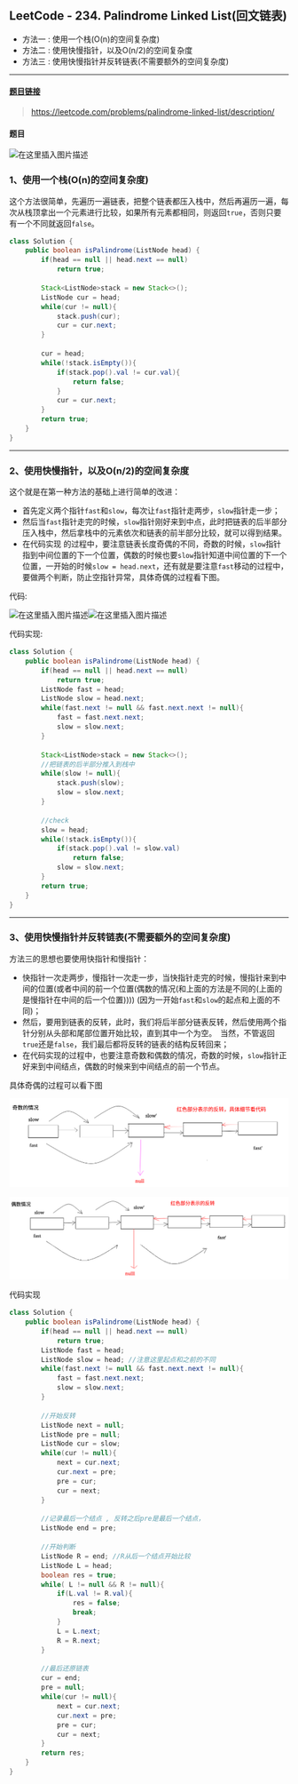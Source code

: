 ﻿## LeetCode - 234. Palindrome Linked List(回文链表)
 - 方法一 : 使用一个栈(O(n)的空间复杂度)
 - 方法二 : 使用快慢指针，以及O(n/2)的空间复杂度
 - 方法三 : 使用快慢指针并反转链表(不需要额外的空间复杂度)
***
#### [题目链接](https://leetcode.com/problems/palindrome-linked-list/description/)

> https://leetcode.com/problems/palindrome-linked-list/description/

#### 题目
![在这里插入图片描述](images/234_t.png)

### 1、使用一个栈(O(n)的空间复杂度)

 这个方法很简单，先遍历一遍链表，把整个链表都压入栈中，然后再遍历一遍，每次从栈顶拿出一个元素进行比较，如果所有元素都相同，则返回`true`，否则只要有一个不同就返回`false`。

```java
class Solution {
    public boolean isPalindrome(ListNode head) {
        if(head == null || head.next == null)
            return true;
        
        Stack<ListNode>stack = new Stack<>();
        ListNode cur = head;
        while(cur != null){
            stack.push(cur);
            cur = cur.next;
        }
        
        cur = head;
        while(!stack.isEmpty()){
            if(stack.pop().val != cur.val){
                return false;
            }
            cur = cur.next;
        }
        return true;
    }
}
```

***
### 2、使用快慢指针，以及O(n/2)的空间复杂度

这个就是在第一种方法的基础上进行简单的改进：
* 首先定义两个指针`fast`和`slow`，每次让`fast`指针走两步，`slow`指针走一步；
* 然后当`fast`指针走完的时候，`slow`指针刚好来到中点，此时把链表的后半部分压入栈中，然后拿栈中的元素依次和链表的前半部分比较，就可以得到结果。
* 在代码实现 的过程中，要注意链表长度奇偶的不同，奇数的时候，`slow`指针指到中间位置的下一个位置，偶数的时候也要`slow`指针知道中间位置的下一个位置，一开始的时候`slow = head.next`，还有就是要注意`fast`移动的过程中，要做两个判断，防止空指针异常，具体奇偶的过程看下图。

代码:

![在这里插入图片描述](images/234_s.png)![在这里插入图片描述](images/234_s2.png)

代码实现: 

```java
class Solution {
    public boolean isPalindrome(ListNode head) {
        if(head == null || head.next == null)
            return true;
        ListNode fast = head;
        ListNode slow = head.next;
        while(fast.next != null && fast.next.next != null){
            fast = fast.next.next;
            slow = slow.next;
        }
        
        Stack<ListNode>stack = new Stack<>();
        //把链表的后半部分推入到栈中
        while(slow != null){ 
            stack.push(slow);
            slow = slow.next;
        }
        
        //check
        slow = head;
        while(!stack.isEmpty()){
            if(stack.pop().val != slow.val)
                return false;
            slow = slow.next;
        }
        return true;
    }
}
```

***
### 3、使用快慢指针并反转链表(不需要额外的空间复杂度)

方法三的思想也要使用快指针和慢指针：
* 快指针一次走两步，慢指针一次走一步，当快指针走完的时候，慢指针来到中间的位置(或者中间的前一个位置(偶数的情况(和上面的方法是不同的(上面的是慢指针在中间的后一个位置))))  (因为一开始`fast`和`slow`的起点和上面的不同)；
* 然后，要用到链表的反转，此时，我们将后半部分链表反转，然后使用两个指针分别从头部和尾部位置开始比较，直到其中一个为空。　当然，不管返回`true`还是`false`，我们最后都将反转的链表的结构反转回来；
 * 在代码实现的过程中，也要注意奇数和偶数的情况，奇数的时候，`slow`指针正好来到中间结点，偶数的时候来到中间结点的前一个节点。

 具体奇偶的过程可以看下图

![这里写图片描述](images/234_s3.png)

![这里写图片描述](images/234_s4.png)

代码实现

```java
class Solution {
    public boolean isPalindrome(ListNode head) {
        if(head == null || head.next == null)
            return true;
        ListNode fast = head;
        ListNode slow = head; //注意这里起点和之前的不同
        while(fast.next != null && fast.next.next != null){
            fast = fast.next.next;
            slow = slow.next;
        }
        
        //开始反转
        ListNode next = null;
        ListNode pre = null;
        ListNode cur = slow;
        while(cur != null){
            next = cur.next;
            cur.next = pre;
            pre = cur;
            cur = next;
        } 
        
        //记录最后一个结点 , 反转之后pre是最后一个结点，
        ListNode end = pre;
        
        //开始判断
        ListNode R = end; //R从后一个结点开始比较
        ListNode L = head;
        boolean res = true;
        while( L != null && R != null){
            if(L.val != R.val){
                res = false;
                break;
            }
            L = L.next;
            R = R.next;
        }
        
        //最后还原链表
        cur = end;
        pre = null;
        while(cur != null){
            next = cur.next;
            cur.next = pre;
            pre = cur;
            cur = next;
        }        
        return res;
    }
}
```

